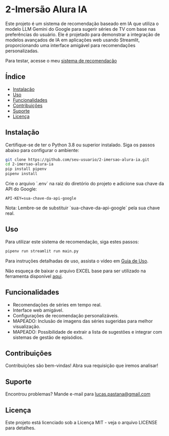 # 2-Imersão Alura IA

Este projeto é um sistema de recomendação baseado em IA que utiliza o modelo LLM Gemini do Google para sugerir séries de TV com base nas preferências do usuário. Ele é projetado para demonstrar a integração de modelos avançados de IA em aplicações web usando Streamlit, proporcionando uma interface amigável para recomendações personalizadas.

Para testar, acesse o meu [sistema de recomendação](link-para-o-sistema-recomendacao)

## Índice

- [Instalação](#instalação)
- [Uso](#uso)
- [Funcionalidades](#funcionalidades)
- [Contribuições](#contribuições)
- [Suporte](#suporte)
- [Licença](#licença)

## Instalação

Certifique-se de ter o Python 3.8 ou superior instalado. Siga os passos abaixo para configurar o ambiente:

```bash
git clone https://github.com/seu-usuario/2-imersao-alura-ia.git
cd 2-imersao-alura-ia
pip install pipenv
pipenv install
```

Crie o arquivo \`.env\` na raiz do diretório do projeto e adicione sua chave da API do Google:

```plaintext
API-KEY=sua-chave-da-api-google
```

Nota: Lembre-se de substituir \`sua-chave-da-api-google\` pela sua chave real.

## Uso

Para utilizar este sistema de recomendação, siga estes passos:

```bash
pipenv run streamlit run main.py
```

Para instruções detalhadas de uso, assista o vídeo em [Guia de Uso](link-para-guia-detalhado).

Não esqueça de baixar o arquivo EXCEL base para ser utilizado na ferramenta disponível [aqui](link-para-o-arquivo).

## Funcionalidades

- Recomendações de séries em tempo real.
- Interface web amigável.
- Configurações de recomendação personalizáveis.
- MAPEADO: Inclusão de imagens das séries sugeridas para melhor visualização.
- MAPEADO: Possibilidade de extrair a lista de sugestões e integrar com sistemas de gestão de episódios.

## Contribuições

Contribuições são bem-vindas! Abra sua requisição que iremos analisar!

## Suporte

Encontrou problemas? Mande e-mail para lucas.pastana@gmail.com

## Licença

Este projeto está licenciado sob a Licença MIT - veja o arquivo LICENSE para detalhes.
